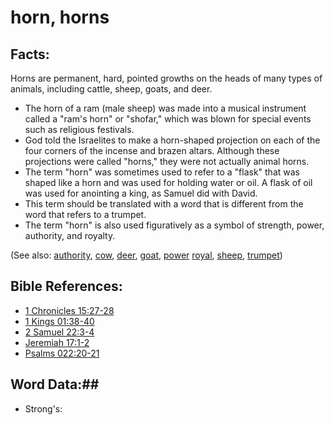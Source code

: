 # horn, horns #

## Facts: ##

Horns are permanent, hard, pointed growths on the heads of many types of animals, including cattle, sheep, goats, and deer.

* The horn of a ram (male sheep) was made into a musical instrument called a "ram's horn" or "shofar," which was blown for special events such as religious festivals.
* God told the Israelites to make a horn-shaped projection on each of the four corners of the incense and brazen altars. Although these projections were called "horns," they were not actually animal horns.
* The term "horn" was sometimes used to refer to a "flask" that was shaped like a horn and was used for holding water or oil. A flask of oil was used for anointing a king, as Samuel did with David.
* This term should be translated with a word that is different from the word that refers to a trumpet.
*  The term "horn" is also used figuratively as a symbol of strength, power, authority, and royalty.

 

(See also: [authority](../kt/authority.md), [cow](../other/cow.md), [deer](../other/deer.md), [goat](../other/goat.md), [power](../kt/power.md) [royal](../other/royal.md), [sheep](../other/sheep.md), [trumpet](../other/trumpet.md))

## Bible References: ##

* [1 Chronicles 15:27-28](rc://en/tn/help/1ch/15/27)
* [1 Kings 01:38-40](rc://en/tn/help/1ki/01/38)
* [2 Samuel 22:3-4](rc://en/tn/help/2sa/22/03)
* [Jeremiah 17:1-2](rc://en/tn/help/jer/17/01)
* [Psalms 022:20-21](rc://en/tn/help/psa/022/020)

## Word Data:##

* Strong's: 

